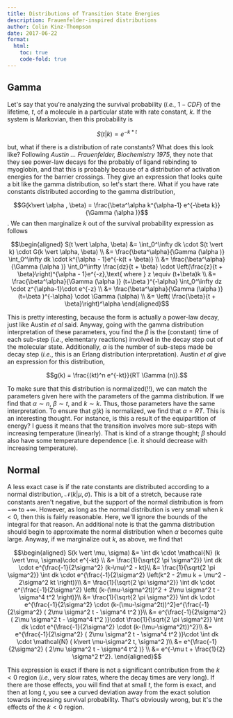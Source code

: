 ```yaml
---
title: Distributions of Transition State Energies
description: Frauenfelder-inspired distributions
author: Colin Kinz-Thompson
date: 2017-06-22
format:
  html:
    toc: true
    code-fold: true
---
```


## Gamma
Let's say that you're analyzing the survival probability (*i.e.*, $1-CDF$) of the lifetime, $t$, of a molecule in a particular state with rate constant, $k$. If the system is Markovian, then this probability is

$$S(t\vert k) = e^{-k*t}$$

but, what if there is a distribution of rate constants? What does this look like? Following *Austin ... Frauenfelder, Biochemistry 1975*, they note that they see power-law decays for the probably of ligand rebinding to myoglobin, and that this is probably because of a distribution of activation energies for the barrier crossings. They give an expression that looks quite a bit like the gamma distribution, so let's start there. What if you have rate constants distributed according to the gamma distribution,

$$G(k\vert \alpha , \beta) = \frac{\beta^\alpha k^{\alpha-1} e^{-\beta k}}{\Gamma (\alpha )}$$.
We can then marginalize $k$ out of the survival probability expression as follows

$$\begin{aligned}
S(t \vert \alpha, \beta) &= \int_0^\infty dk \cdot S(t \vert k) \cdot G(k \vert \alpha, \beta) \\
&= \frac{\beta^\alpha}{\Gamma (\alpha )} \int_0^\infty dk \cdot k^{\alpha - 1}e^{-k(t + \beta)} \\
&= \frac{\beta^\alpha}{\Gamma (\alpha )} \int_0^\infty \frac{dz}{t + \beta} \cdot \left(\frac{z}{t + \beta}\right)^{\alpha - 1}e^{-z},\text{ where } z \equiv (t+\beta)k \\
&= \frac{\beta^\alpha}{\Gamma (\alpha )} (t+\beta )^{-\alpha} \int_0^\infty dz \cdot z^{\alpha-1}\cdot e^{-z} \\
&= \frac{\beta^\alpha}{\Gamma (\alpha )} (t+\beta )^{-\alpha} \cdot \Gamma (\alpha) \\
&= \left( \frac{\beta}{t + \beta}\right)^\alpha
\end{aligned}$$

This is pretty interesting, because the form is actually a power-law decay, just like Austin *et al* said. Anyway, going with the gamma distribution interpretation of these parameters, you find the $\beta$ is the (constant) time of each sub-step (*i.e.*, elementary reactions) involved in the decay step out of the molecular state. Additionally, $\alpha$ is the number of sub-steps made be decay step (*i.e.*, this is an Erlang distribution interpretation). Austin *et al* give an expression for this distribution,

$$g(k) = \frac{(kt)^n e^{-kt}}{RT \Gamma (n)}.$$

To make sure that this distribution is normalized(!!), we can match the parameters given here with the parameters of the gamma distribution. If we find that $\alpha \sim n$, $\beta \sim t$, and $k \sim k$. Thus, those parameters have the same interpretation. To ensure that $g(k)$ is normalized, we find that $\alpha = RT$. This is an interesting thought. For instance, is this a result of the equipartition of energy? I guess it means that the transition involves more sub-steps with increasing temperature (linearly). That is kind of a strange thought; $\beta$ should also have some temperature dependence (i.e. it should decrease with increasing temperature).

## Normal

A less exact case is if the rate constants are distributed according to a normal distribution, $\mathcal{N}(k \vert \mu, \sigma)$. This is a bit of a stretch, because rate constants aren't negative, but the support of the normal distribution is from $-\infty$ to $+\infty$. However, as long as the normal distribution is very small when $k < 0$, then this is fairly reasonable. Here, we'll ignore the bounds of the integral for that reason. An additional note is that the gamma distribution should begin to approximate the normal distribution when $\alpha$ becomes quite large. Anyway, if we marginalize out $k$, as above, we find that

$$\begin{aligned}
S(k \vert \mu, \sigma) &= \int dk \cdot \mathcal{N} (k \vert \mu, \sigma)\cdot e^{-kt} \\
&= \frac{1}{\sqrt{2 \pi \sigma^2}} \int dk \cdot e^{\frac{-1}{2\sigma^2} (k-\mu)^2 - kt}\\
&= \frac{1}{\sqrt{2 \pi \sigma^2}} \int dk \cdot e^{\frac{-1}{2\sigma^2} \left(k^2 - 2\mu k + \mu^2 - 2\sigma^2 kt \right)}\\
&= \frac{1}{\sqrt{2 \pi \sigma^2}} \int dk \cdot e^{\frac{-1}{2\sigma^2} \left( (k-(\mu-\sigma^2t))^2 + 2\mu \sigma^2 t - \sigma^4 t^2 \right)}\\
&= \frac{1}{\sqrt{2 \pi \sigma^2}} \int dk \cdot e^{\frac{-1}{2\sigma^2} \cdot (k-(\mu-\sigma^2t))^2}e^{\frac{-1}{2\sigma^2} ( 2\mu \sigma^2 t - \sigma^4 t^2 )}\\
&= e^{\frac{-1}{2\sigma^2} ( 2\mu \sigma^2 t - \sigma^4 t^2 )}\cdot \frac{1}{\sqrt{2 \pi \sigma^2}} \int dk \cdot e^{\frac{-1}{2\sigma^2} \cdot (k-(\mu-\sigma^2t))^2}\\
&= e^{\frac{-1}{2\sigma^2} ( 2\mu \sigma^2 t - \sigma^4 t^2 )}\cdot \int dk \cdot \mathcal{N} ( k\vert \mu-\sigma^2 t, \sigma^2 )\\
&= e^{\frac{-1}{2\sigma^2} ( 2\mu \sigma^2 t - \sigma^4 t^2 )} \\
&= e^{-\mu t + \frac{1}{2} \sigma^2 t^2}.
\end{aligned}$$

This expression is exact if there is not a significant contribution from the $k < 0$ region (*i.e.*, very slow rates, where the decay times are very long). If there are those effects, you will find that at small $t$, the form is exact, and then at long $t$, you see a curved deviation away from the exact solution towards increasing survival probability. That's obviously wrong, but it's the effects of the $k < 0$ region.
